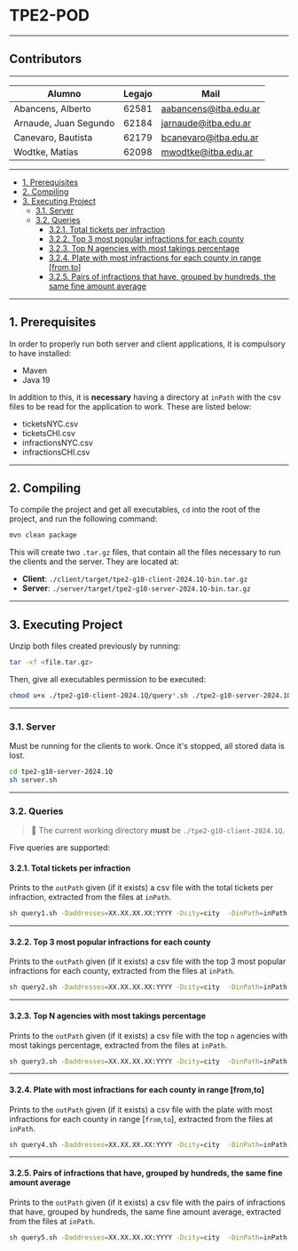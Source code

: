 # TPE2-POD

---

## Contributors

---

| Alumno                | Legajo | Mail                  |
|-----------------------|--------|-----------------------|
| Abancens, Alberto     | 62581  | aabancens@itba.edu.ar |
| Arnaude, Juan Segundo | 62184  | jarnaude@itba.edu.ar  |
| Canevaro, Bautista    | 62179  | bcanevaro@itba.edu.ar |
| Wodtke, Matías        | 62098  | mwodtke@itba.edu.ar   |

<hr>

* [1. Prerequisites](#1-prerequisites)
* [2. Compiling](#2-compiling)
* [3. Executing Project](#3-executing-project)
    * [3.1. Server](#31-server)
    * [3.2. Queries](#32-queries)
        * [3.2.1. Total tickets per infraction](#321-total-tickets-per-infraction)
        * [3.2.2. Top 3 most popular infractions for each county](#322-top-3-most-popular-infractions-for-each-county)
        * [3.2.3. Top N agencies with most takings percentage](#323-top-n-agencies-with-most-takings-percentage)
        * [3.2.4. Plate with most infractions for each county in range [from,to]](#324-plate-with-most-infractions-for-each-county-in-range-fromto)
        * [3.2.5. Pairs of infractions that have, grouped by hundreds, the same fine amount average](#325-pairs-of-infractions-that-have-grouped-by-hundreds-the-same-fine-amount-average) 

<hr>

## 1. Prerequisites

In order to properly run both server and client applications, it is compulsory to have installed:

* Maven
* Java 19

In addition to this, it is **necessary** having a directory at `inPath` with the csv files to be read for the application to work. These are listed below:

* ticketsNYC.csv
* ticketsCHI.csv
* infractionsNYC.csv
* infractionsCHI.csv

---

## 2. Compiling

To compile the project and get all executables, `cd` into the root of the project, and run the following command:

```Bash
mvn clean package
```

This will create two `.tar.gz` files, that contain all the files necessary to run the clients and the server. They are located at:
* **Client**: `./client/target/tpe2-g10-client-2024.1Q-bin.tar.gz`
* **Server**: `./server/target/tpe2-g10-server-2024.1Q-bin.tar.gz`

---

## 3. Executing Project

Unzip both files created previously by running:

```Bash
tar -xf <file.tar.gz>
```

Then, give all executables permission to be executed:

```Bash
chmod u+x ./tpe2-g10-client-2024.1Q/query*.sh ./tpe2-g10-server-2024.1Q/server.sh
```

---
### 3.1. Server

Must be running for the clients to work. Once it's stopped, all stored data is lost.

```Bash
cd tpe2-g10-server-2024.1Q
sh server.sh
```

---

### 3.2. Queries

> 🚨 The current working directory **must** be `./tpe2-g10-client-2024.1Q`.

Five queries are supported:

#### 3.2.1. Total tickets per infraction
Prints to the `outPath` given (if it exists) a csv file with the total tickets per infraction, extracted from the files at `inPath`.

```Bash
sh query1.sh -Daddresses=XX.XX.XX.XX:YYYY -Dcity=city  -DinPath=inPath -DoutPath=outPath
```

---

#### 3.2.2. Top 3 most popular infractions for each county
Prints to the `outPath` given (if it exists) a csv file with the top 3 most popular infractions for each county, extracted from the files at `inPath`.

```Bash
sh query2.sh -Daddresses=XX.XX.XX.XX:YYYY -Dcity=city  -DinPath=inPath -DoutPath=outPath
```

---

#### 3.2.3. Top N agencies with most takings percentage
Prints to the `outPath` given (if it exists) a csv file with the top `n` agencies with most takings percentage, extracted from the files at `inPath`.


```Bash
sh query3.sh -Daddresses=XX.XX.XX.XX:YYYY -Dcity=city  -DinPath=inPath -DoutPath=outPath -Dn=n
```

---

#### 3.2.4. Plate with most infractions for each county in range [from,to]
Prints to the `outPath` given (if it exists) a csv file with the plate with most infractions for each county in range [`from`,`to`], extracted from the files at `inPath`.

```Bash
sh query4.sh -Daddresses=XX.XX.XX.XX:YYYY -Dcity=city  -DinPath=inPath -DoutPath=outPath -Dfrom=DD/MM/YYYY -Dto=DD/MM/YYYY
```

---

#### 3.2.5. Pairs of infractions that have, grouped by hundreds, the same fine amount average
Prints to the `outPath` given (if it exists) a csv file with the pairs of infractions that have, grouped by hundreds, the same fine amount average, extracted from the files at `inPath`.

```Bash
sh query5.sh -Daddresses=XX.XX.XX.XX:YYYY -Dcity=city  -DinPath=inPath -DoutPath=outPath
```
